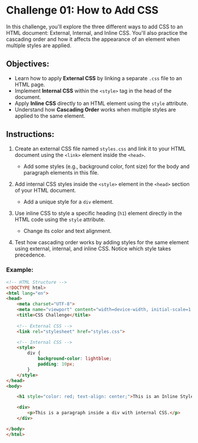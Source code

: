 # Challenge 01: How to Add CSS

In this challenge, you'll explore the three different ways to add CSS to an HTML document: External, Internal, and Inline CSS. You'll also practice the cascading order and how it affects the appearance of an element when multiple styles are applied.

## Objectives:
- Learn how to apply **External CSS** by linking a separate `.css` file to an HTML page.
- Implement **Internal CSS** within the `<style>` tag in the head of the document.
- Apply **Inline CSS** directly to an HTML element using the `style` attribute.
- Understand how **Cascading Order** works when multiple styles are applied to the same element.

## Instructions:

1. Create an external CSS file named `styles.css` and link it to your HTML document using the `<link>` element inside the `<head>`.
    - Add some styles (e.g., background color, font size) for the body and paragraph elements in this file.

2. Add internal CSS styles inside the `<style>` element in the `<head>` section of your HTML document.
    - Add a unique style for a `div` element.

3. Use inline CSS to style a specific heading (`h1`) element directly in the HTML code using the `style` attribute.
    - Change its color and text alignment.

4. Test how cascading order works by adding styles for the same element using external, internal, and inline CSS. Notice which style takes precedence.

### Example: 

```html
<!-- HTML Structure -->
<!DOCTYPE html>
<html lang="en">
<head>
    <meta charset="UTF-8">
    <meta name="viewport" content="width=device-width, initial-scale=1.0">
    <title>CSS Challenge</title>
    
    <!-- External CSS -->
    <link rel="stylesheet" href="styles.css">

    <!-- Internal CSS -->
    <style>
        div {
            background-color: lightblue;
            padding: 10px;
        }
    </style>
</head>
<body>

    <h1 style="color: red; text-align: center;">This is an Inline Styled Heading</h1>

    <div>
        <p>This is a paragraph inside a div with internal CSS.</p>
    </div>

</body>
</html>
```